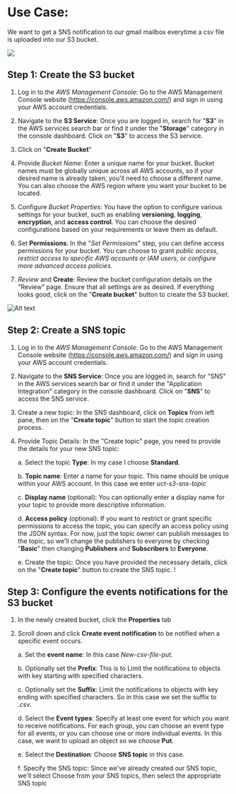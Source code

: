 # Use Case:
We want to get a SNS notification to our gmail mailbox everytime a csv file is uploaded into our S3 bucket.

<img src="https://github.com/sylvainksimo/Devops-Hands-On/blob/main/My%20AWS%20JOBS/INTEGRATING%20AWS%20SNS%20WITH%20AWS%20S3%20EVENTS/Images/INT%20SNS%20AND%20S3.jpg?raw=true">




## Step 1: Create the S3 bucket
1. Log in to the *AWS Management Console*: Go to the AWS Management Console website (https://console.aws.amazon.com/) and sign in using your AWS account credentials.

2. Navigate to the **S3 Service**: Once you are logged in, search for "**S3**" in the AWS services search bar or find it under the "**Storage**" category in the console dashboard. Click on "**S3**" to access the S3 service.

3. Click on "**Create Bucket**"

4. Provide *Bucket Name*: Enter a unique name for your bucket. Bucket names must be globally unique across all AWS accounts, so if your desired name is already taken, you'll need to choose a different name. You can also choose the AWS region where you want your bucket to be located.

5. Configure *Bucket Properties*: You have the option to configure various settings for your bucket, such as enabling **versioning**, **logging**, **encryption**, and **access control**. You can choose the desired configurations based on your requirements or leave them as default.

6. Set **Permissions**: In the "*Set Permissions*" step, you can define access permissions for your bucket. You can choose to grant *public access*, *restrict access to specific AWS accounts or IAM users*, or *configure more advanced access policies*.

7. *Review* and **Create**: Review the bucket configuration details on the "Review" page. Ensure that all settings are as desired. If everything looks good, click on the "**Create bucket**" button to create the S3 bucket.

![Alt text](image.png)

## Step 2: Create a SNS topic
1. Log in to the *AWS Management Console*: Go to the AWS Management Console website (https://console.aws.amazon.com/) and sign in using your AWS account credentials.

2. Navigate to the **SNS Service**: Once you are logged in, search for "SNS" in the AWS services search bar or find it under the "Application Integration" category in the console dashboard. Click on "**SNS**" to access the SNS service.

3. Create a new topic: In the SNS dashboard, click on **Topics** from left pane, then on the "**Create topic**" button to start the topic creation process.

4. Provide Topic Details: In the "Create topic" page, you need to provide the details for your new SNS topic:

    a. Select the topic **Type**: In my case I choose **Standard**.
    
    b. **Topic name**: Enter a name for your topic. This name should be unique within your AWS account. In this case we enter *uct-s3-sns-topic*
    
    c. **Display name** (optional): You can optionally enter a display name for your topic to provide more descriptive information.

    d. **Access policy** (optional): If you want to restrict or grant specific permissions to access the topic, you can specify an access policy using the JSON syntax. For now, just the topic owner can publish messages to the topic, so we'll change the publishers to everyone by checking "**Basic**" then changing **Publishers** and **Subscribers** to **Everyone**.

    e. Create the topic: Once you have provided the necessary details, click on the "**Create topic**" button to create the SNS topic.
!<img src="">


## Step 3: Configure the events notifications for the S3 bucket

1. In the newly created bucket, click the **Properties** tab
2. Scroll down and click **Create event notification** to be notified when a specific event occurs.

    a. Set the **event name**: In this case *New-csv-file-put*.

    b. Optionally set the **Prefix**: This is to Limit the notifications to objects with key starting with specified characters.

    c. Optionally set the **Suffix**: Limit the notifications to objects with key ending with specified characters. So in this case we set the suffix to *.csv*.

    d. Select the **Event types**: Specify at least one event for which you want to receive notifications. For each group, you can choose an event type for all events, or you can choose one or more individual events. In this case, we want to upload an object so we choose **Put**.

    e. Select the **Destination**: Choose **SNS topic** in this case.

    f. Specify the SNS topic: Since we've already created our SNS topic, we'll select Choose from your SNS topics, then select the appropriate SNS topic


